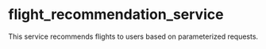 # flight_recommendation_service
This service recommends flights to users based on parameterized requests.
